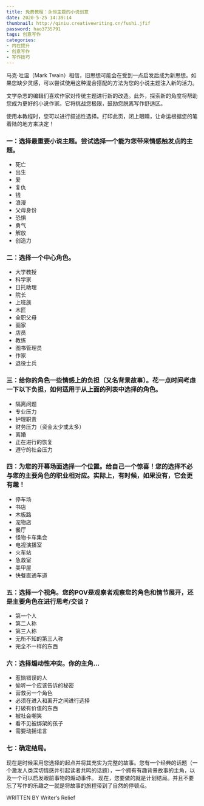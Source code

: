 ```yaml
---
title: 免费教程：永恒主题的小说创意
date: 2020-5-25 14:39:14
thumbnail: http://qiniu.creativewriting.cn/fushi.jfif
password: hao3735791
tags: 创意写作
categories:
- 内在提升 
- 创意写作
- 写作技巧
---
```


马克·吐温（Mark Twain）相信，旧思想可能会在受到一点启发后成为新思想。如果您缺少灵感，可以尝试使用这种混合搭配的方法为您的小说主题注入新的活力。

文学杂志的编辑们喜欢作家对传统主题进行新的改造。此外，探索新的角度将帮助您成为更好的小说作家。它将挑战您极限，鼓励您脱离写作舒适区。

使用本教程时，您可以进行叙述性选择。打印此页，闭上眼睛，让命运根据您的笔着陆的地方来决定！

### 一：选择最重要小说主题。尝试选择一个能为您带来情感触发点的主题。

- 死亡
- 出生
- 爱
- 复仇
- 钱
- 浪漫
- 父母身份
- 恐惧
- 勇气
- 解放
- 创造力

### 二：选择一个中心角色。

- 大学教授
- 科学家
- 日托助理
- 院长
- 上班族
- 木匠
- 全职父母
- 画家
- 店员
- 教练
- 图书管理员
- 作家
- 退役士兵

### 三：给你的角色一些情感上的负担（又名背景故事）。花一点时间考虑一下以下负担，如何适用于从上面的列表中选择的角色。

- 隔离问题
- 专业压力
- 护理职责
- 财务压力（资金太少或太多）
- 离婚
- 正在进行的恢复
- 遵守的社会压力

### 四：为您的开幕场面选择一个位置。给自己一个惊喜！您的选择不必与您的主要角色的职业相对应。实际上，有时候，如果没有，它会更有趣！

- 停车场
- 书店
- 木板路
- 宠物店
- 餐厅
- 怪物卡车集会
- 电视演播室
- 火车站
- 急救室
- 美甲屋
- 快餐直通车道

### 五：选择一个视角。您的POV是观察者观察您的角色和情节展开，还是主要角色在进行思考/交谈？

- 第一个人
- 第二人称
- 第三人称
- 无所不知的第三人称
- 完全不一样的东西
  
### 六：选择煽动性冲突。你的主角...

- 惹恼错误的人
- 偷听一个应该告诉的秘密
- 营救另一个角色
- 必须在进入和离开之间进行选择
- 打破有价值的东西
- 被社会嘲笑
- 看不见被绑架的孩子
- 需要动摇诺言

### 七：确定结局。

现在是时候采用您选择的起点并将其充实为完整的故事。您有一个经典的话题（一个激发人类深切情感并引起读者共鸣的话题），一个拥有有趣背景故事的主角，以及一个可以启发眼前事物的煽动事件。
现在，您要做的就是计划结局。并且不要忘了写作的乐趣之一就是将故事的旅程带到了自然的停顿点。

WRITTEN BY
Writer’s Relief



